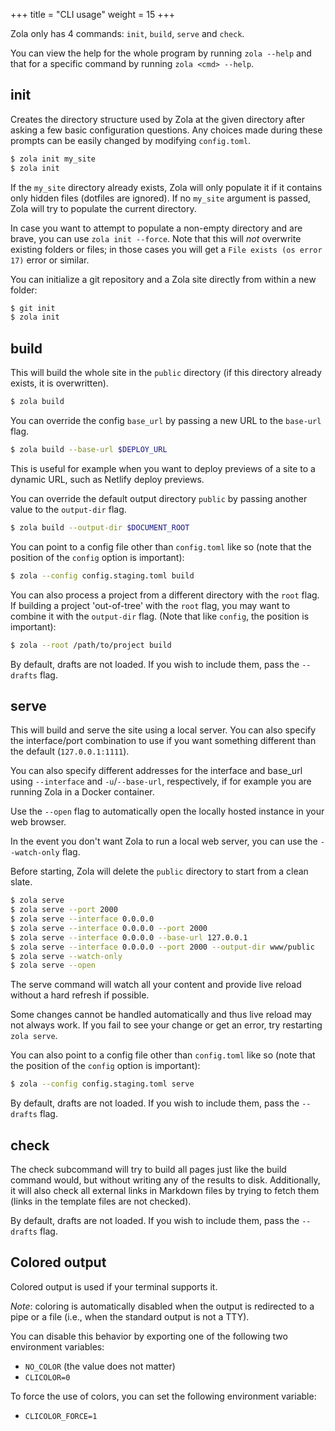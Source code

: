 +++
title = "CLI usage"
weight = 15
+++

Zola only has 4 commands: `init`, `build`, `serve` and `check`.

You can view the help for the whole program by running `zola --help` and
that for a specific command by running `zola <cmd> --help`.

## init

Creates the directory structure used by Zola at the given directory after asking a few basic configuration questions.
Any choices made during these prompts can be easily changed by modifying `config.toml`.

```sh
$ zola init my_site
$ zola init
```

If the `my_site` directory already exists, Zola will only populate it if it contains only hidden files (dotfiles are ignored). If no `my_site` argument is passed, Zola will try to populate the current directory.

In case you want to attempt to populate a non-empty directory and are brave, you can use `zola init --force`. Note that this will _not_ overwrite existing folders or files; in those cases you will get a `File exists (os error 17)` error or similar.

You can initialize a git repository and a Zola site directly from within a new folder:

```sh
$ git init
$ zola init
```

## build

This will build the whole site in the `public` directory (if this directory already exists, it is overwritten).

```sh
$ zola build
```

You can override the config `base_url` by passing a new URL to the `base-url` flag.

```sh
$ zola build --base-url $DEPLOY_URL
```

This is useful for example when you want to deploy previews of a site to a dynamic URL, such as Netlify
deploy previews.

You can override the default output directory `public` by passing another value to the `output-dir` flag.

```sh
$ zola build --output-dir $DOCUMENT_ROOT
```

You can point to a config file other than `config.toml` like so (note that the position of the `config` option is important):

```sh
$ zola --config config.staging.toml build
```

You can also process a project from a different directory with the `root` flag. If building a project 'out-of-tree' with the `root` flag, you may want to combine it with the `output-dir` flag. (Note that like `config`, the position is important):

```sh
$ zola --root /path/to/project build
```

By default, drafts are not loaded. If you wish to include them, pass the `--drafts` flag.

## serve

This will build and serve the site using a local server. You can also specify
the interface/port combination to use if you want something different than the default (`127.0.0.1:1111`).

You can also specify different addresses for the interface and base_url using `--interface` and `-u`/`--base-url`, respectively, if for example you are running Zola in a Docker container.

Use the `--open` flag to automatically open the locally hosted instance in your
web browser.

In the event you don't want Zola to run a local web server, you can use the `--watch-only` flag.

Before starting, Zola will delete the `public` directory to start from a clean slate.

```sh
$ zola serve
$ zola serve --port 2000
$ zola serve --interface 0.0.0.0
$ zola serve --interface 0.0.0.0 --port 2000
$ zola serve --interface 0.0.0.0 --base-url 127.0.0.1
$ zola serve --interface 0.0.0.0 --port 2000 --output-dir www/public
$ zola serve --watch-only
$ zola serve --open
```

The serve command will watch all your content and provide live reload without
a hard refresh if possible.

Some changes cannot be handled automatically and thus live reload may not always work. If you
fail to see your change or get an error, try restarting `zola serve`.

You can also point to a config file other than `config.toml` like so (note that the position of the `config` option is important):

```sh
$ zola --config config.staging.toml serve
```

By default, drafts are not loaded. If you wish to include them, pass the `--drafts` flag.

## check

The check subcommand will try to build all pages just like the build command would, but without writing any of the
results to disk. Additionally, it will also check all external links in Markdown files by trying to fetch
them (links in the template files are not checked).

By default, drafts are not loaded. If you wish to include them, pass the `--drafts` flag.

## Colored output

Colored output is used if your terminal supports it.

_Note_: coloring is automatically disabled when the output is redirected to a pipe or a file (i.e., when the standard output is not a TTY).

You can disable this behavior by exporting one of the following two environment variables:

- `NO_COLOR` (the value does not matter)
- `CLICOLOR=0`

To force the use of colors, you can set the following environment variable:

- `CLICOLOR_FORCE=1`
